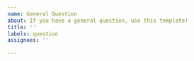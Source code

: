 ```yaml
---
name: General Question
about: If you have a general question, use this template!
title: ''
labels: question
assignees: ''

---
```

